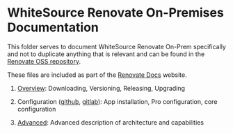 # WhiteSource Renovate On-Premises Documentation

This folder serves to document WhiteSource Renovate On-Prem specifically and not to duplicate anything that is relevant and can be found in the [Renovate OSS repository](https://github.com/renovatebot/renovate).

These files are included as part of the [Renovate Docs](https://docs.renovatebot.com) website.

1.  [Overview](overview.md): Downloading, Versioning, Releasing, Upgrading

2.  Configuration ([github](configuration-github.md), [gitlab](configuration-gitlab.md)): App installation, Pro configuration, core configuration

3.  [Advanced](advanced.md): Advanced description of architecture and capabilities
